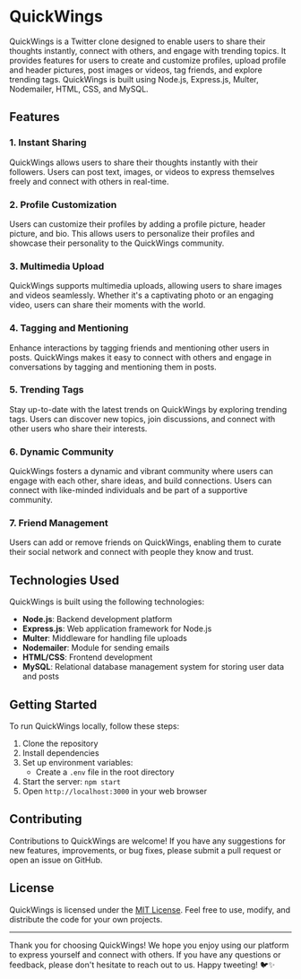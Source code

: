 # QuickWings

QuickWings is a Twitter clone designed to enable users to share their thoughts instantly, connect with others, and engage with trending topics. It provides features for users to create and customize profiles, upload profile and header pictures, post images or videos, tag friends, and explore trending tags. QuickWings is built using Node.js, Express.js, Multer, Nodemailer, HTML, CSS, and MySQL.

## Features

### 1. Instant Sharing
QuickWings allows users to share their thoughts instantly with their followers. Users can post text, images, or videos to express themselves freely and connect with others in real-time.

### 2. Profile Customization
Users can customize their profiles by adding a profile picture, header picture, and bio. This allows users to personalize their profiles and showcase their personality to the QuickWings community.

### 3. Multimedia Upload
QuickWings supports multimedia uploads, allowing users to share images and videos seamlessly. Whether it's a captivating photo or an engaging video, users can share their moments with the world.

### 4. Tagging and Mentioning
Enhance interactions by tagging friends and mentioning other users in posts. QuickWings makes it easy to connect with others and engage in conversations by tagging and mentioning them in posts.

### 5. Trending Tags
Stay up-to-date with the latest trends on QuickWings by exploring trending tags. Users can discover new topics, join discussions, and connect with other users who share their interests.

### 6. Dynamic Community
QuickWings fosters a dynamic and vibrant community where users can engage with each other, share ideas, and build connections. Users can connect with like-minded individuals and be part of a supportive community.

### 7. Friend Management
Users can add or remove friends on QuickWings, enabling them to curate their social network and connect with people they know and trust.

## Technologies Used

QuickWings is built using the following technologies:

- **Node.js**: Backend development platform
- **Express.js**: Web application framework for Node.js
- **Multer**: Middleware for handling file uploads
- **Nodemailer**: Module for sending emails
- **HTML/CSS**: Frontend development
- **MySQL**: Relational database management system for storing user data and posts

## Getting Started

To run QuickWings locally, follow these steps:

1. Clone the repository
2. Install dependencies
3. Set up environment variables:
   - Create a `.env` file in the root directory
4. Start the server: `npm start`
5. Open `http://localhost:3000` in your web browser

## Contributing

Contributions to QuickWings are welcome! If you have any suggestions for new features, improvements, or bug fixes, please submit a pull request or open an issue on GitHub.

## License

QuickWings is licensed under the [MIT License](https://opensource.org/licenses/MIT). Feel free to use, modify, and distribute the code for your own projects.

---

Thank you for choosing QuickWings! We hope you enjoy using our platform to express yourself and connect with others. If you have any questions or feedback, please don't hesitate to reach out to us. Happy tweeting! 🐦✨
